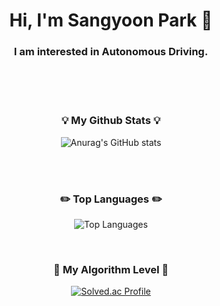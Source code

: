 <h1 align="center"> Hi, I'm Sangyoon Park 👋</h1>

<h3 align="center">I am interested in Autonomous Driving.</h3>

<br><br><br>
<h3 align="center">💡 My Github Stats 💡</h3>
<div align="center">

![Anurag's GitHub stats](https://github-readme-stats.vercel.app/api?username=sangyeun003&show_icons=true&theme=radical)

</div>

<br>
<br>
<h3 align="center">✏️ Top Languages ✏️</h3>
<div align="center">
  
![Top Languages](https://github-readme-stats.vercel.app/api/top-langs/?username=sangyeun003&layout=compact)
  
</div>

<br>
<h3 align="center">🏅 My Algorithm Level 🏅</h3>
<div align="center">

[![Solved.ac Profile](http://mazassumnida.wtf/api/v2/generate_badge?boj=psypark003)](https://solved.ac/psypark003/)  

</div>
